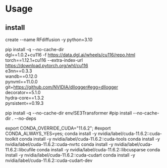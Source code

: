 # Usage

## install
create --name RFdiffusion -y python=3.10

pip install -q --no-cache-dir \
dgl==1.0.2+cu116 -f https://data.dgl.ai/wheels/cu116/repo.html \
torch==1.12.1+cu116 --extra-index-url https://download.pytorch.org/whl/cu116 \
e3nn==0.3.3 \
wandb==0.12.0 \
pynvml==11.0.0 \
git+https://github.com/NVIDIA/dllogger#egg=dllogger \
decorator==5.1.0 \
hydra-core==1.3.2 \
pyrsistent==0.19.3

pip install -q --no-cache-dir env/SE3Transformer
#pip install --no-cache-dir . --no-deps

export CONDA_OVERRIDE_CUDA="11.6.2";
#export CONDA_ALWAYS_YES=yes;
conda install -y nvidia/label/cuda-11.6.2::cuda-toolkit
conda install -y nvidia/label/cuda-11.6.2::cuda-tools
conda install -y nvidia/label/cuda-11.6.2::cuda-nvrtc
conda install -y nvidia/label/cuda-11.6.2::libcufile
conda install -y nvidia/label/cuda-11.6.2::libcusparse
conda install -y nvidia/label/cuda-11.6.2::cuda-cudart
conda install -y nvidia/label/cuda-11.6.2::cuda-cudart-dev